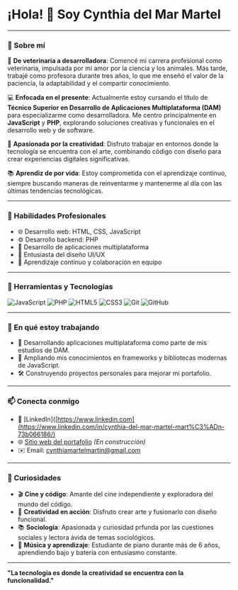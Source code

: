 # ¡Hola! 👋 Soy Cynthia del Mar Martel

---

### 🌟 Sobre mí

🐾 **De veterinaria a desarrolladora**: Comencé mi carrera profesional como veterinaria, impulsada por mi amor por la ciencia y los animales. Más tarde, trabajé como profesora durante tres años, lo que me enseñó el valor de la paciencia, la adaptabilidad y el compartir conocimiento.

💻 **Enfocada en el presente**: Actualmente estoy cursando el título de **Técnico Superior en Desarrollo de Aplicaciones Multiplataforma (DAM)** para especializarme como desarrolladora. Me centro principalmente en **JavaScript** y **PHP**, explorando soluciones creativas y funcionales en el desarrollo web y de software.

🎨 **Apasionada por la creatividad**: Disfruto trabajar en entornos donde la tecnología se encuentra con el arte, combinando código con diseño para crear experiencias digitales significativas.

📚 **Aprendiz de por vida**: Estoy comprometida con el aprendizaje continuo, siempre buscando maneras de reinventarme y mantenerme al día con las últimas tendencias tecnológicas.

---

### 💼 Habilidades Profesionales

- 🌐 Desarrollo web: HTML, CSS, JavaScript
- ⚙️ Desarrollo backend: PHP
- 📱 Desarrollo de aplicaciones multiplataforma
- 🎨 Entusiasta del diseño UI/UX
- 📖 Aprendizaje continuo y colaboración en equipo

---

### 🔧 Herramientas y Tecnologías

![JavaScript](https://img.shields.io/badge/-JavaScript-F7DF1E?style=flat&logo=javascript&logoColor=black) ![PHP](https://img.shields.io/badge/-PHP-777BB4?style=flat&logo=php&logoColor=white) ![HTML5](https://img.shields.io/badge/-HTML5-E34F26?style=flat&logo=html5&logoColor=white) ![CSS3](https://img.shields.io/badge/-CSS3-1572B6?style=flat&logo=css3&logoColor=white) ![Git](https://img.shields.io/badge/-Git-F05032?style=flat&logo=git&logoColor=white) ![GitHub](https://img.shields.io/badge/-GitHub-181717?style=flat&logo=github&logoColor=white)

---

### 🚀 En qué estoy trabajando

- 📱 Desarrollando aplicaciones multiplataforma como parte de mis estudios de DAM.
- 🌱 Ampliando mis conocimientos en frameworks y bibliotecas modernas de JavaScript.
- 🛠️ Construyendo proyectos personales para mejorar mi portafolio.

---

### 📫 Conecta conmigo

- 💼 [LinkedIn]([https://www.linkedin.com](https://www.linkedin.com/in/cynthia-del-mar-martel-mart%C3%ADn-73b066186/) 
- 🌐 [Sitio web del portafolio](https://cynthiamartel.github.io/) *(En construcción)*
- ✉️ Email: cynthiamartelmartin@gmail.com

---

### 🌟 Curiosidades

- 🎬 **Cine y código**: Amante del cine independiente y exploradora del mundo del código.
- 🎨 **Creatividad en acción**: Disfruto crear arte y fusionarlo con diseño funcional.
- 📚 **Sociología**: Apasionada y curiosidad prfunda por las cuestiones sociales y lectora ávida de temas sociológicos.
- 🎵 **Música y aprendizaje**: Estudiante de piano durante más de 6 años, aprendiendo bajo y batería con entusiasmo constante.

---

**"La tecnología es donde la creatividad se encuentra con la funcionalidad."**
